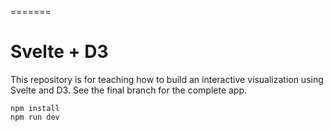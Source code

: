 =======

# Svelte + D3

This repository is for teaching how to build an interactive visualization using Svelte and D3. See the final branch for the complete app.

```
npm install
npm run dev
```

